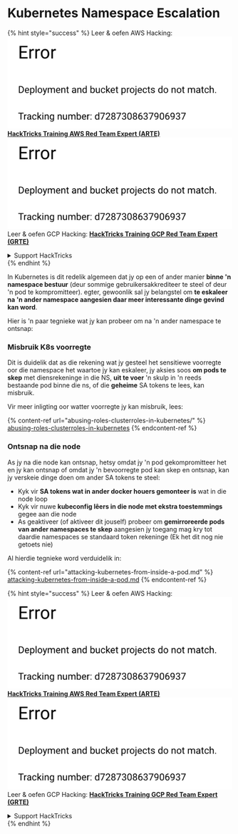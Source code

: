 # Kubernetes Namespace Escalation

{% hint style="success" %}
Leer & oefen AWS Hacking:<img src="../../.gitbook/assets/image (1) (1).png" alt="" data-size="line">[**HackTricks Training AWS Red Team Expert (ARTE)**](https://training.hacktricks.xyz/courses/arte)<img src="../../.gitbook/assets/image (1) (1).png" alt="" data-size="line">\
Leer & oefen GCP Hacking: <img src="../../.gitbook/assets/image (2).png" alt="" data-size="line">[**HackTricks Training GCP Red Team Expert (GRTE)**<img src="../../.gitbook/assets/image (2).png" alt="" data-size="line">](https://training.hacktricks.xyz/courses/grte)

<details>

<summary>Support HackTricks</summary>

* Kyk na die [**subskripsie planne**](https://github.com/sponsors/carlospolop)!
* **Sluit aan by die** 💬 [**Discord groep**](https://discord.gg/hRep4RUj7f) of die [**telegram groep**](https://t.me/peass) of **volg** ons op **Twitter** 🐦 [**@hacktricks\_live**](https://twitter.com/hacktricks\_live)**.**
* **Deel hacking truuks deur PRs in te dien na die** [**HackTricks**](https://github.com/carlospolop/hacktricks) en [**HackTricks Cloud**](https://github.com/carlospolop/hacktricks-cloud) github repos.

</details>
{% endhint %}

In Kubernetes is dit redelik algemeen dat jy op een of ander manier **binne 'n namespace bestuur** (deur sommige gebruikersakkrediteer te steel of deur 'n pod te kompromitteer). egter, gewoonlik sal jy belangstel om **te eskaleer na 'n ander namespace aangesien daar meer interessante dinge gevind kan word**.

Hier is 'n paar tegnieke wat jy kan probeer om na 'n ander namespace te ontsnap:

### Misbruik K8s voorregte

Dit is duidelik dat as die rekening wat jy gesteel het sensitiewe voorregte oor die namespace het waartoe jy kan eskaleer, jy aksies soos **om pods te skep** met diensrekeninge in die NS, **uit te voer** 'n skulp in 'n reeds bestaande pod binne die ns, of die **geheime** SA tokens te lees, kan misbruik.

Vir meer inligting oor watter voorregte jy kan misbruik, lees:

{% content-ref url="abusing-roles-clusterroles-in-kubernetes/" %}
[abusing-roles-clusterroles-in-kubernetes](abusing-roles-clusterroles-in-kubernetes/)
{% endcontent-ref %}

### Ontsnap na die node

As jy na die node kan ontsnap, hetsy omdat jy 'n pod gekompromitteer het en jy kan ontsnap of omdat jy 'n bevoorregte pod kan skep en ontsnap, kan jy verskeie dinge doen om ander SA tokens te steel:

* Kyk vir **SA tokens wat in ander docker houers gemonteer is** wat in die node loop
* Kyk vir nuwe **kubeconfig lêers in die node met ekstra toestemmings** gegee aan die node
* As geaktiveer (of aktiveer dit jouself) probeer om **gemirroreerde pods van ander namespaces te skep** aangesien jy toegang mag kry tot daardie namespaces se standaard token rekeninge (Ek het dit nog nie getoets nie)

Al hierdie tegnieke word verduidelik in:

{% content-ref url="attacking-kubernetes-from-inside-a-pod.md" %}
[attacking-kubernetes-from-inside-a-pod.md](attacking-kubernetes-from-inside-a-pod.md)
{% endcontent-ref %}

{% hint style="success" %}
Leer & oefen AWS Hacking:<img src="../../.gitbook/assets/image (1) (1).png" alt="" data-size="line">[**HackTricks Training AWS Red Team Expert (ARTE)**](https://training.hacktricks.xyz/courses/arte)<img src="../../.gitbook/assets/image (1) (1).png" alt="" data-size="line">\
Leer & oefen GCP Hacking: <img src="../../.gitbook/assets/image (2).png" alt="" data-size="line">[**HackTricks Training GCP Red Team Expert (GRTE)**<img src="../../.gitbook/assets/image (2).png" alt="" data-size="line">](https://training.hacktricks.xyz/courses/grte)

<details>

<summary>Support HackTricks</summary>

* Kyk na die [**subskripsie planne**](https://github.com/sponsors/carlospolop)!
* **Sluit aan by die** 💬 [**Discord groep**](https://discord.gg/hRep4RUj7f) of die [**telegram groep**](https://t.me/peass) of **volg** ons op **Twitter** 🐦 [**@hacktricks\_live**](https://twitter.com/hacktricks\_live)**.**
* **Deel hacking truuks deur PRs in te dien na die** [**HackTricks**](https://github.com/carlospolop/hacktricks) en [**HackTricks Cloud**](https://github.com/carlospolop/hacktricks-cloud) github repos.

</details>
{% endhint %}

